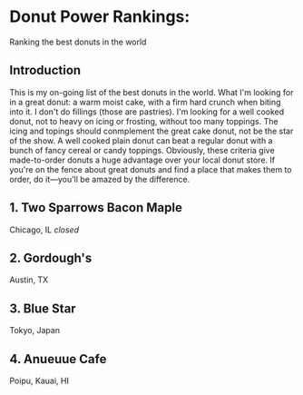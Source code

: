 # Donut Power Rankings:
Ranking the best donuts in the world

## Introduction
This is my on-going list of the best donuts in the world. What I'm looking for in a great donut: a warm moist cake, with a firm hard crunch when biting into it. I don't do fillings (those are pastries). I'm looking for a well cooked donut, not to heavy on icing or frosting, without too many toppings. The icing and topings should conmplement the great cake donut, not be the star of the show. A well cooked plain donut can beat a regular donut with a bunch of fancy cereal or candy toppings. Obviously, these criteria give made-to-order donuts a huge advantage over your local donut store. If you're on the fence about great donuts and find a place that makes them to order, do it—you'll be amazed by the difference.

## 1. Two Sparrows Bacon Maple
Chicago, IL _closed_

## 2. Gordough's
Austin, TX

## 3. Blue Star
Tokyo, Japan

## 4. Anueuue Cafe
Poipu, Kauai, HI
